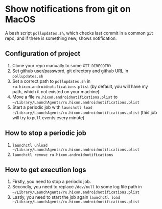 # Show notifications from git on MacOS

A bash script `pollupdates.sh`, which checks last commit in a common `git` repo, and if there is something new, shows notification.

## Configuration of project

1. Clone your repo manually to some `GIT_DIRECOTRY`
2. Set github user/password, git directory and github URL in `pollupdates.sh`
3. Set a correct path to `pollupdates.sh` in `ru.hixon.androidnotifications.plist` (by default, you will have my path, which it not existed on your machine).
4. Move a file `ru.hixon.androidnotifications.plist` to `~/Library/LaunchAgents/ru.hixon.androidnotifications.plist`
5. Start a periodic job with `launchctl load ~/Library/LaunchAgents/ru.hixon.androidnotifications.plist` (this job will try to `pull` events every minute)

## How to stop a periodic job
1. `launchctl unload ~/Library/LaunchAgents/ru.hixon.androidnotifications.plist`
2. `launchctl remove ru.hixon.androidnotifications`

## How to get execution logs
1. Firstly, you need to stop a periodic job.
2. Secondly, you need to replace `/dev/null` to some log file path in `~/Library/LaunchAgents/ru.hixon.androidnotifications.plist`
3. Lastly, you need to start the job again `launchctl load ~/Library/LaunchAgents/ru.hixon.androidnotifications.plist`